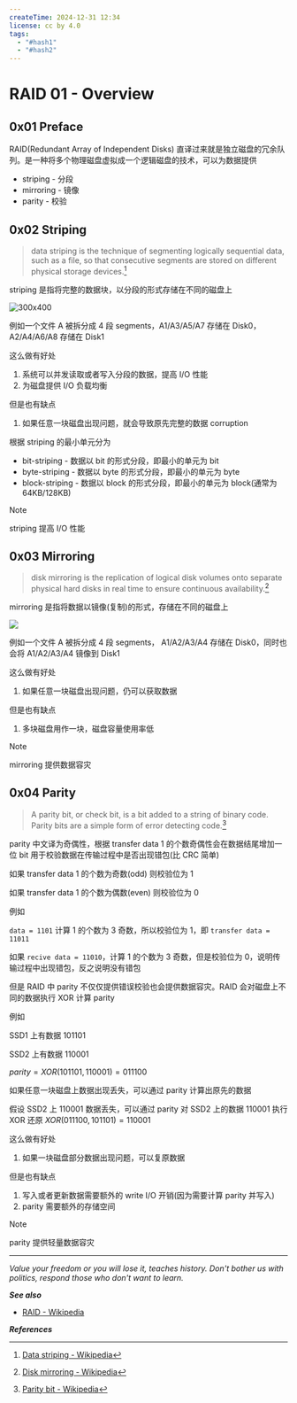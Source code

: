```yaml
---
createTime: 2024-12-31 12:34
license: cc by 4.0
tags:
  - "#hash1"
  - "#hash2"
---
```


# RAID 01 - Overview

## 0x01 Preface

RAID(Redundant Array of Independent Disks) 直译过来就是独立磁盘的冗余队列。是一种将多个物理磁盘虚拟成一个逻辑磁盘的技术，可以为数据提供

- striping - 分段
- mirroring - 镜像
- parity - 校验

## 0x02 Striping

> data striping is the technique of segmenting logically sequential data, such as a file, so that consecutive segments are stored on different physical storage devices.[^1]

striping 是指将完整的数据块，以分段的形式存储在不同的磁盘上

![300x400](https://upload.wikimedia.org/wikipedia/commons/c/cf/Data_striping_example.svg)

例如一个文件 A 被拆分成 4 段 segments，A1/A3/A5/A7 存储在 Disk0，A2/A4/A6/A8 存储在 Disk1

这么做有好处

1. 系统可以并发读取或者写入分段的数据，提高 I/O 性能
2. 为磁盘提供 I/O 负载均衡

但是也有缺点

1. 如果任意一块磁盘出现问题，就会导致原先完整的数据 corruption

根据 striping 的最小单元分为

- bit-striping - 数据以 bit 的形式分段，即最小的单元为 bit
- byte-striping - 数据以 byte 的形式分段，即最小的单元为 byte
- block-striping - 数据以 block 的形式分段，即最小的单元为 block(通常为 64KB/128KB)

> [!note]
> striping 提高 I/O 性能

## 0x03 Mirroring

> disk mirroring is the replication of logical disk volumes onto separate physical hard disks in real time to ensure continuous availability.[^2]

mirroring 是指将数据以镜像(复制)的形式，存储在不同的磁盘上

![](https://upload.wikimedia.org/wikipedia/commons/0/05/Raid1_Version_for_Wiki.jpg)

例如一个文件 A 被拆分成 4 段 segments， A1/A2/A3/A4 存储在 Disk0，同时也会将 A1/A2/A3/A4 镜像到 Disk1

这么做有好处

1. 如果任意一块磁盘出现问题，仍可以获取数据

但是也有缺点

1. 多块磁盘用作一块，磁盘容量使用率低

> [!note] 
> mirroring 提供数据容灾

## 0x04 Parity

> A parity bit, or check bit, is a bit added to a string of binary code. Parity bits are a simple form of error detecting code.[^3]

parity 中文译为奇偶性，根据 transfer data 1 的个数奇偶性会在数据结尾增加一位 bit 用于校验数据在传输过程中是否出现错包(比 CRC 简单)

如果 transfer data 1 的个数为奇数(odd) 则校验位为 1

如果 transfer data 1 的个数为偶数(even) 则校验位为 0

例如

`data = 1101` 计算 1 的个数为 3 奇数，所以校验位为 1，即 `transfer data = 11011`

如果 `recive data = 11010`，计算 1 的个数为 3 奇数，但是校验位为 0，说明传输过程中出现错包，反之说明没有错包

但是 RAID 中 parity 不仅仅提供错误校验也会提供数据容灾。RAID 会对磁盘上不同的数据执行 XOR 计算 parity

例如

SSD1 上有数据 101101

SSD2 上有数据 110001

$parity = XOR(101101,110001) = 011100$

如果任意一块磁盘上数据出现丢失，可以通过 parity 计算出原先的数据

假设 SSD2 上 110001 数据丢失，可以通过 parity 对 SSD2 上的数据 110001 执行 XOR 还原 $XOR(011100,101101)=110001$

这么做有好处

1. 如果一块磁盘部分数据出现问题，可以复原数据

但是也有缺点

1. 写入或者更新数据需要额外的 write I/O 开销(因为需要计算 parity 并写入)
2. parity 需要额外的存储空间

> [!note] 
> parity 提供轻量数据容灾

---
*Value your freedom or you will lose it, teaches history. Don't bother us with politics, respond those who don't want to learn.*

***See also***

- [RAID - Wikipedia](https://en.wikipedia.org/wiki/RAID)

***References***

[^1]:[Data striping - Wikipedia](https://en.wikipedia.org/wiki/Data_striping)
[^2]:[Disk mirroring - Wikipedia](https://en.wikipedia.org/wiki/Disk_mirroring)
[^3]:[Parity bit - Wikipedia](https://en.wikipedia.org/wiki/Parity_bit)
